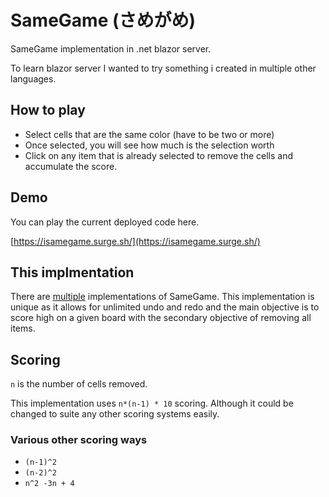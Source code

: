 # SameGame (さめがめ)

SameGame implementation in .net blazor server.

To learn blazor server I wanted to try something i created in multiple other languages. 

## How to play

- Select cells that are the same color (have to be two or more)
- Once selected, you will see how much is the selection worth
- Click on any item that is already selected to remove the cells and accumulate the score.

## Demo
You can play the current deployed code here.

[https://isamegame.surge.sh/](https://isamegame.surge.sh/)

## This implmentation

There are [multiple](https://en.wikipedia.org/wiki/SameGame) implementations of SameGame. This implementation is unique as it allows for unlimited undo and redo and the main objective is to score high on a given board with the secondary objective of removing all items.


## Scoring

`n` is the number of cells removed.

This implementation uses `n*(n-1) * 10` scoring. Although it could be changed to suite any other scoring systems easily.

### Various other scoring ways

- `(n-1)^2`
- `(n-2)^2`
- `n^2 -3n + 4` 
